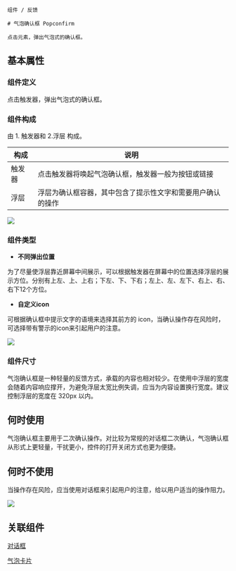 `````
组件 / 反馈

# 气泡确认框 Popconfirm

点击元素，弹出气泡式的确认框。
`````

## 基本属性

### 组件定义

点击触发器，弹出气泡式的确认框。

### 组件构成

由 1. 触发器和 2.浮层 构成。

| **构成** | **说明**                        |
| ------ | ----------------------------- |
| 触发器    | 点击触发器将唤起气泡确认框，触发器一般为按钮或链接     |
| 浮层     | 浮层为确认框容器，其中包含了提示性文字和需要用户确认的操作 |

![](https://s3.meetsocial.cn/mdesign/assets/img/popconfirm/01%20%E7%BB%84%E4%BB%B6%E6%9E%84%E6%88%90.png)

### 组件类型

- **不同弹出位置**

为了尽量使浮层靠近屏幕中间展示，可以根据触发器在屏幕中的位置选择浮层的展示方位。分别有上左、上、上右；下左、下、下右；左上、左、左下、右上、右、右下12个方位。

- **自定义icon**

可根据确认框中提示文字的语境来选择其前方的 icon，当确认操作存在风险时，可选择带有警示的icon来引起用户的注意。

![](https://s3.meetsocial.cn/mdesign/assets/img/popconfirm/02%20%E7%BB%84%E4%BB%B6%E7%B1%BB%E5%9E%8B.png)

### 组件尺寸

气泡确认框是一种轻量的反馈方式，承载的内容也相对较少。在使用中浮层的宽度会随着内容响应撑开，为避免浮层太宽比例失调，应当为内容设置换行宽度。建议控制浮层的宽度在 320px 以内。

## 何时使用

气泡确认框主要用于二次确认操作。对比较为常规的对话框二次确认，气泡确认框从形式上更轻量，干扰更小，控件的打开关闭方式也更为便捷。

## 何时不使用

当操作存在风险，应当使用对话框来引起用户的注意，给以用户适当的操作阻力。

![](https://s3.meetsocial.cn/mdesign/assets/img/popconfirm/03%20%E4%BD%95%E6%97%B6%E4%B8%8D%E4%BD%BF%E7%94%A8.png)

## 关联组件

[对话框](/react/components/modal)

[气泡卡片](/react/components/popover)
